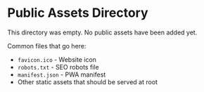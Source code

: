 # Public Assets Directory

This directory was empty. No public assets have been added yet.

Common files that go here:

- `favicon.ico` - Website icon
- `robots.txt` - SEO robots file
- `manifest.json` - PWA manifest
- Other static assets that should be served at root
